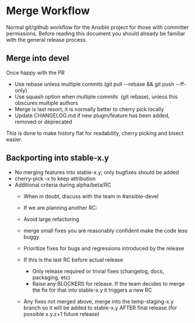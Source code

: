 # Merge Workflow
Normal git/github workflow for the Ansible project for those with committer permissions.
Before reading this document you should already be familiar with the general release process.

## Merge into devel
Once happy with the PR

 * Use rebase unless multiple commits (git pull --rebase && git push --ff-only)
 * Use squash option when multiple commits  (git rebase), unless this obscures multiple authors
 * Merge is last resort, it is normally better to cherry pick locally
 * Update CHANGELOG.md if new plugin/feature has been added, removed or deprecated

This is done to make history flat for readability, cherry picking and bisect easier.

## Backporting into stable-x.y

* No merging features into stable-x.y; only bugfixes should be added
* cherry-pick -x to keep attribution
* Additional criteria during alpha/beta/RC
	* When in doubt, discuss with the team in #ansible-devel
	* If we are planning another RC:
	* Avoid large refactoring
	* merge small fixes you are reasonably confident make the code less buggy
	* Prioritize fixes for bugs and regressions introduced by the release

	* If this is the last RC before actual release
		* Only release required or trivial fixes (changelog, docs, packaging, etc)
		* Raise any BLOCKERS for release. If the team decides to merge the fix for that into stable-x.y it triggers a new RC

	* Any fixes not merged above, merge into the temp-staging-x.y branch so it will be added to stable-x.y AFTER final release (for possible x.y.z+1 future release)
